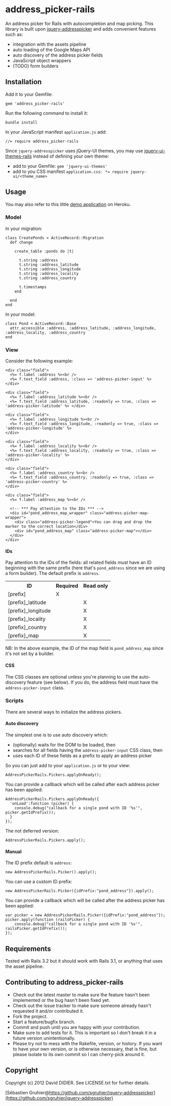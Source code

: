# address_picker-rails

An address picker for Rails with autocompletion and map picking.
This library is built upon [jquery-addresspicker](https://github.com/sgruhier/jquery-addresspicker) and adds convenient features such as:

* integration with the assets pipeline
* auto loading of the Google Maps API
* auto discovery of the address picker fields
* JavaScript object wrappers
* (TODO) form builders

## Installation

Add it to your Gemfile:

`gem 'address_picker-rails'`

Run the following command to install it:

`bundle install`

In your JavaScript manifest `application.js` add:

`//= require address_picker-rails`

Since `jquery-addresspicker` uses jQuery-UI themes, you may use [jquery-ui-themes-rails](https://github.com/fatdude/jquery-ui-themes-rails) instead of defining your own theme:

* add to your Gemfile: `gem 'jquery-ui-themes'`
* add to you CSS manifest `application.css`: ` *= require jquery-ui/<theme_name>`

## Usage

You may also refer to this little [demo application](http://address-picker-rails-demo.herokuapp.com) on Heroku.

### Model

In your migration:

    class CreatePonds < ActiveRecord::Migration
      def change

        create_table :ponds do |t|

          t.string :address
          t.string :address_latitude
          t.string :address_longitude
          t.string :address_locality
          t.string :address_country

          t.timestamps
        end

      end
    end

In your model:

    class Pond < ActiveRecord::Base
      attr_accessible :address, :address_latitude, :address_longitude, :address_locality, :address_country
    end

### View

Consider the following example:

    <div class="field">
      <%= f.label :address %><br />
      <%= f.text_field :address, :class => 'address-picker-input' %>
    </div>

    <div class="field">
      <%= f.label :address_latitude %><br />
      <%= f.text_field :address_latitude, :readonly => true, :class => 'address-picker-latitude' %> </div>

    <div class="field">
      <%= f.label :address_longitude %><br />
      <%= f.text_field :address_longitude, :readonly => true, :class => 'address-picker-longitude' %>
    </div>

    <div class="field">
      <%= f.label :address_locality %><br />
      <%= f.text_field :address_locality, :readonly => true, :class => 'address-picker-locality' %>
    </div>

    <div class="field">
      <%= f.label :address_country %><br />
      <%= f.text_field :address_country, :readonly => true, :class => 'address-picker-country' %>
    </div>

    <div class="field">
      <%= f.label :address_map %><br />

      <!-- *** Pay attention to the IDs *** -->
      <div id="pond_address_map_wrapper" class="address-picker-map-wrapper">
        <div class="address-picker-legend">You can drag and drop the marker to the correct location</div>
        <div id="pond_address_map" class="address-picker-map"></div>
      </div>
    </div>

#### IDs

Pay attention to the IDs of the fields: all related fields must have an ID beginning with the same prefix (here that's `pond_address` since we are using a form builder). The default prefix is `address`.

<table>
  <tr>
    <th>ID</th>
    <th>Required</th>
    <th>Read only</th>
  </tr>
  <tr>
    <td>[prefix]</td>
    <td>X</td>
    <td></td>
  </tr>
  <tr>
    <td>[prefix]_latitude</td>
    <td></td>
    <td>X</td>
  </tr>
  <tr>
    <td>[prefix]_longitude</td>
    <td></td>
    <td>X</td>
  </tr>
  <tr>
    <td>[prefix]_locality</td>
    <td></td>
    <td>X</td>
  </tr>
  <tr>
    <td>[prefix]_country</td>
    <td></td>
    <td>X</td>
  </tr>
  <tr>
    <td>[prefix]_map</td>
    <td></td>
    <td>X</td>
  </tr>
</table>

NB: In the above example, the ID of the map field is `pond_address_map` since it's not set by a builder.

#### CSS

The CSS classes are optional unless you're planning to use the auto-discovery feature (see below).
If you do, the address field must have the `address-picker-input` class.

### Scripts

There are several ways to initialize the address pickers.

#### Auto discovery

The simplest one is to use auto discovery which:

* (optionally) waits for the DOM to be loaded, then
* searches for all fields having the `address-picker-input` CSS class, then
* uses each ID of these fields as a prefix to apply an address picker

So you can just add to your `application.js` or to your view:

    AddressPickerRails.Pickers.applyOnReady();

You can provide a callback which will be called after each address picker has been applied:

    AddressPickerRails.Pickers.applyOnReady({
      'onLoad':function (picker) {
        console.debug("callback for a single pond with ID '%s'", picker.getIdPrefix());
      }
    });

The not deferred version:

    AddressPickerRails.Pickers.apply();

#### Manual

The ID prefix default is `address`:

    new AddressPickerRails.Picker().apply();

You can use a custom ID prefix:

    new AddressPickerRails.Picker({idPrefix:"pond_address"}).apply();

You can provide a callback which will be called after the address picker has been applied:

    var picker = new AddressPickerRails.Picker({idPrefix:"pond_address"});
    picker.apply(function (railsPicker) {
        console.debug("callback for a single pond with ID '%s'", railsPicker.getIdPrefix());
    });

## Requirements

Tested with Rails 3.2 but it should work with Rails 3.1, or anything that uses the asset pipeline.

## Contributing to address_picker-rails

* Check out the latest master to make sure the feature hasn't been implemented or the bug hasn't been fixed yet.
* Check out the issue tracker to make sure someone already hasn't requested it and/or contributed it.
* Fork the project.
* Start a feature/bugfix branch.
* Commit and push until you are happy with your contribution.
* Make sure to add tests for it. This is important so I don't break it in a future version unintentionally.
* Please try not to mess with the Rakefile, version, or history. If you want to have your own version, or is otherwise necessary, that is fine, but please isolate to its own commit so I can cherry-pick around it.

## Copyright

Copyright (c) 2012 David DIDIER. See LICENSE.txt for further details.

[Sébastien Gruhier@https://github.com/sgruhier/jquery-addresspicker](https://github.com/sgruhier/jquery-addresspicker)
